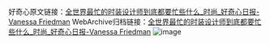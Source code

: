 好奇心原文链接：[全世界最忙的时装设计师到底都要忙些什么_时尚_好奇心日报-Vanessa Friedman](https://www.qdaily.com/articles/9388.html)
WebArchive归档链接：[全世界最忙的时装设计师到底都要忙些什么_时尚_好奇心日报-Vanessa Friedman](http://web.archive.org/web/20190623154202/https://www.qdaily.com/articles/9388.html)
![image](http://ww3.sinaimg.cn/large/007d5XDpgy1g3vf4ipfnij30u01nq7qo)